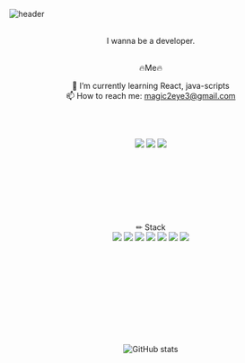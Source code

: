 ![header](https://capsule-render.vercel.app/api?type=wave&text=Jungjiyoung)
<div align="center">
  
<br/>
  I wanna be a developer.

<br/>
<br/>

🔥Me🔥

🌱 I’m currently learning React, java-scripts<br>
📫 How to reach me: magic2eye3@gmail.com

<br/>
<br/>

<a href="https://www.notion.so/Jung-ji-young-a01c09d7f8fb4a2483a0b9e95d606959" target="_blank"><img src="https://img.shields.io/badge/Notion-00c9f2?style=flat-square&logo=notion&logoColor=white"/></a>
<a href="https://github.com/waitzero" target="_blank"><img src="https://img.shields.io/badge/GitHub-2a2a2a?style=flat-square&logo=GigHub&logoColor=white"/></a>
<a href="https://www.instagram.com/magic2eye3/" target="_blank"><img src="https://img.shields.io/badge/Instagram-a3669b?style=flat-square&logo=Instagram&logoColor=white"/></a>

<br/>
<br/>
<br/>
<br/>
<br/>
<br/>


✏ Stack   
<img src="https://img.shields.io/badge/React-61DAFB?style=for-the-badge&logo=React&logoColor=white">
<img src="https://img.shields.io/badge/Recoil-3578E5?style=for-the-badge&logo=Recoil&logoColor=white">
<img src="https://img.shields.io/badge/python-3776AB?style=for-the-badge&logo=python&logoColor=black">
<img src="https://img.shields.io/badge/JavaScript-F7DF1E?style=for-the-badge&logo=javascript&logoColor=white">
<img src="https://img.shields.io/badge/mysql-4479A1?style=for-the-badge&logo=mysql&logoColor=white">
<img src="https://img.shields.io/badge/github-181717?style=for-the-badge&logo=github&logoColor=white">
<img src="https://img.shields.io/badge/git-F05032?style=for-the-badge&logo=git&logoColor=white">

<br/>
<br/>
<br/>
<br/>
<br/>
<br/>
<br/>
<br/>
<br/>


![GitHub stats](https://github-readme-stats.vercel.app/api?username=waitzero&show_icons=true)  
  
</div>
